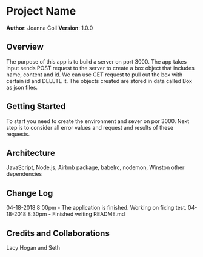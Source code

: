 # Project Name
**Author**: Joanna Coll
**Version**: 1.0.0 

## Overview

The purpose of this app is to  build a server on port 3000. The app takes input sends POST request to the server to create a box object that includes name, content and id. We can use GET request to pull out the box with certain id and DELETE it. The objects created are stored in data called Box as json files.

## Getting Started

To start you need to create the environment and sever on por 3000. Next step is to consider all error values and request and results of these requests.

## Architecture
JavaScript, Node.js, Airbnb package, babelrc, nodemon, Winston other dependencies

## Change Log

04-18-2018 8:00pm - The application is finished. Working on fixing test.
04-18-2018 8:30pm - Finished writing README.md

## Credits and Collaborations
Lacy Hogan and Seth
